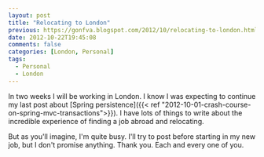 ```yaml
---
layout: post
title: "Relocating to London"
previous: https://gonfva.blogspot.com/2012/10/relocating-to-london.html
date: 2012-10-22T19:45:08
comments: false
categories: [London, Personal]
tags:
  - Personal
  - London
---
```


In two weeks I will be working in London. I know I was expecting to continue my last post about [Spring persistence]({{< ref "2012-10-01-crash-course-on-spring-mvc-transactions">}}). I have lots of things to write about the incredible experience of finding a job abroad and relocating.


But as you'll imagine, I'm quite busy. I'll try to post before starting in my new job, but I don't promise anything. Thank you. Each and every one of you.
